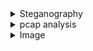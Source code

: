 
<details>
<summary>Steganography</summary>
<br>
  https://github.com/DominicBreuker/stego-toolkit
  <details>
  <summary>Hex Editor</summary>
  <br>
   Use prefered hex editor to open a file and examine its data in hex. 
   For the most part CTL + F to search for the flag beginning as an anchor should find you the flag if the string
   was just typed into the hex values. 
  </details>
  
  <details>
  <summary>Image Colour Manipulation</summary>
  <br>
  Gimp2:
   Look for distorts
  Testing tools: Fuzzy Select tool and play with low thresholds till you see letters start to form
  
 </details>
  
  <details>
  <summary>Embedded Files</summary>
  <br>
  Signs:
   Image distortion, black dots, out or ordinary colour difference.
  
  Steghide:
          
    --info file.jpg to attempt to detect embedded files
    -sf file.jpg  to extract embedded file
   
   
   zsteg:
    for detecting hidden data in BMP and PNG files (https://github.com/zed-0xff/zsteg)
       
       zsteg file.png
        
  
  LSB
  https://github.com/Aqcurate/lsb-steganography
  
  
  
  Online check
  https://futureboy.us/stegano/decinput.html
   </details>
  
  
  
</details>


<details>
<summary>pcap analysis</summary>
<br>
  https://packettotal.com/
  For extracting any transmitted files: files > export objects
</details>

<details>
<summary>Image</summary>
<br>
   
  - pngcheck
  
</details>


